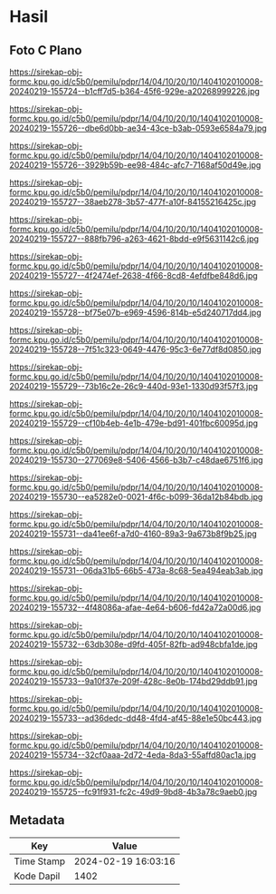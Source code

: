 # Hasil

## Foto C Plano

https://sirekap-obj-formc.kpu.go.id/c5b0/pemilu/pdpr/14/04/10/20/10/1404102010008-20240219-155724--b1cff7d5-b364-45f6-929e-a20268999226.jpg

https://sirekap-obj-formc.kpu.go.id/c5b0/pemilu/pdpr/14/04/10/20/10/1404102010008-20240219-155726--dbe6d0bb-ae34-43ce-b3ab-0593e6584a79.jpg

https://sirekap-obj-formc.kpu.go.id/c5b0/pemilu/pdpr/14/04/10/20/10/1404102010008-20240219-155726--3929b59b-ee98-484c-afc7-7168af50d49e.jpg

https://sirekap-obj-formc.kpu.go.id/c5b0/pemilu/pdpr/14/04/10/20/10/1404102010008-20240219-155727--38aeb278-3b57-477f-a10f-84155216425c.jpg

https://sirekap-obj-formc.kpu.go.id/c5b0/pemilu/pdpr/14/04/10/20/10/1404102010008-20240219-155727--888fb796-a263-4621-8bdd-e9f5631142c6.jpg

https://sirekap-obj-formc.kpu.go.id/c5b0/pemilu/pdpr/14/04/10/20/10/1404102010008-20240219-155727--4f2474ef-2638-4f66-8cd8-4efdfbe848d6.jpg

https://sirekap-obj-formc.kpu.go.id/c5b0/pemilu/pdpr/14/04/10/20/10/1404102010008-20240219-155728--bf75e07b-e969-4596-814b-e5d240717dd4.jpg

https://sirekap-obj-formc.kpu.go.id/c5b0/pemilu/pdpr/14/04/10/20/10/1404102010008-20240219-155728--7f51c323-0649-4476-95c3-6e77df8d0850.jpg

https://sirekap-obj-formc.kpu.go.id/c5b0/pemilu/pdpr/14/04/10/20/10/1404102010008-20240219-155729--73b16c2e-26c9-440d-93e1-1330d93f57f3.jpg

https://sirekap-obj-formc.kpu.go.id/c5b0/pemilu/pdpr/14/04/10/20/10/1404102010008-20240219-155729--cf10b4eb-4e1b-479e-bd91-401fbc60095d.jpg

https://sirekap-obj-formc.kpu.go.id/c5b0/pemilu/pdpr/14/04/10/20/10/1404102010008-20240219-155730--277069e8-5406-4566-b3b7-c48dae6751f6.jpg

https://sirekap-obj-formc.kpu.go.id/c5b0/pemilu/pdpr/14/04/10/20/10/1404102010008-20240219-155730--ea5282e0-0021-4f6c-b099-36da12b84bdb.jpg

https://sirekap-obj-formc.kpu.go.id/c5b0/pemilu/pdpr/14/04/10/20/10/1404102010008-20240219-155731--da41ee6f-a7d0-4160-89a3-9a673b8f9b25.jpg

https://sirekap-obj-formc.kpu.go.id/c5b0/pemilu/pdpr/14/04/10/20/10/1404102010008-20240219-155731--06da31b5-66b5-473a-8c68-5ea494eab3ab.jpg

https://sirekap-obj-formc.kpu.go.id/c5b0/pemilu/pdpr/14/04/10/20/10/1404102010008-20240219-155732--4f48086a-afae-4e64-b606-fd42a72a00d6.jpg

https://sirekap-obj-formc.kpu.go.id/c5b0/pemilu/pdpr/14/04/10/20/10/1404102010008-20240219-155732--63db308e-d9fd-405f-82fb-ad948cbfa1de.jpg

https://sirekap-obj-formc.kpu.go.id/c5b0/pemilu/pdpr/14/04/10/20/10/1404102010008-20240219-155733--9a10f37e-209f-428c-8e0b-174bd29ddb91.jpg

https://sirekap-obj-formc.kpu.go.id/c5b0/pemilu/pdpr/14/04/10/20/10/1404102010008-20240219-155733--ad36dedc-dd48-4fd4-af45-88e1e50bc443.jpg

https://sirekap-obj-formc.kpu.go.id/c5b0/pemilu/pdpr/14/04/10/20/10/1404102010008-20240219-155734--32cf0aaa-2d72-4eda-8da3-55affd80ac1a.jpg

https://sirekap-obj-formc.kpu.go.id/c5b0/pemilu/pdpr/14/04/10/20/10/1404102010008-20240219-155725--fc91f931-fc2c-49d9-9bd8-4b3a78c9aeb0.jpg


## Metadata

| Key        | Value               |
| ---------- | ------------------- |
| Time Stamp | 2024-02-19 16:03:16 |
| Kode Dapil | 1402                |



